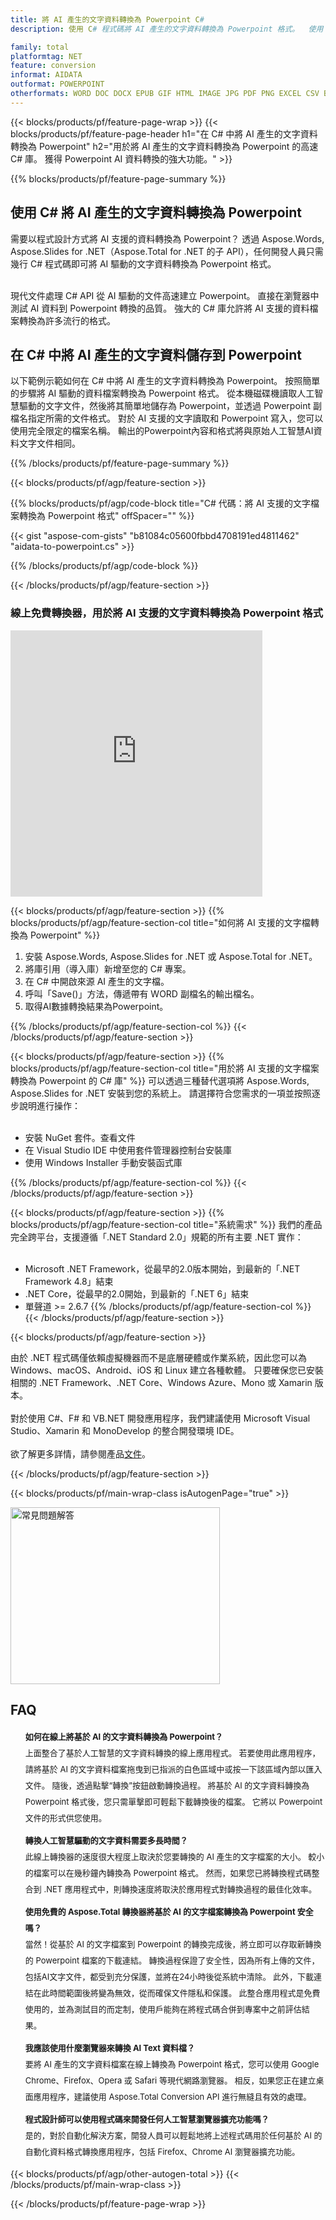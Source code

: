 ```yaml
---
title: 將 AI 產生的文字資料轉換為 Powerpoint C#
description: 使用 C# 程式碼將 AI 產生的文字資料轉換為 Powerpoint 格式。  使用 C# 將 AI 產生的文字資料儲存為 Powerpoint。

family: total
platformtag: NET
feature: conversion
informat: AIDATA
outformat: POWERPOINT
otherformats: WORD DOC DOCX EPUB GIF HTML IMAGE JPG PDF PNG EXCEL CSV BMP EMF MD MHTML ODS SVG TIFF TSV XLS XLSB XLSM XLSX XLT XLTM XLTX POWERPOINT ODP POT POTM POTX PPS PPSM PPSX PPT PPTM PPTX
---
```

{{< blocks/products/pf/feature-page-wrap >}}
{{< blocks/products/pf/feature-page-header h1="在 C# 中將 AI 產生的文字資料轉換為 Powerpoint" h2="用於將 AI 產生的文字資料轉換為 Powerpoint 的高速 C# 庫。  獲得 Powerpoint AI 資料轉換的強大功能。" >}}

{{% blocks/products/pf/feature-page-summary %}}


<h2>使用 C# 將 AI 產生的文字資料轉換為 Powerpoint</h2>

需要以程式設計方式將 AI 支援的資料轉換為 Powerpoint？  透過 Aspose.Words, Aspose.Slides for .NET（Aspose.Total for .NET 的子 API），任何開發人員只需幾行 C# 程式碼即可將 AI 驅動的文字資料轉換為 Powerpoint 格式。<br /><br />

現代文件處理 C# API 從 AI 驅動的文件高速建立 Powerpoint。  直接在瀏覽器中測試 AI 資料到 Powerpoint 轉換的品質。  強大的 C# 庫允許將 AI 支援的資料檔案轉換為許多流行的格式。

<h2>在 C# 中將 AI 產生的文字資料儲存到 Powerpoint</h2>

以下範例示範如何在 C# 中將 AI 產生的文字資料轉換為 Powerpoint。  按照簡單的步驟將 AI 驅動的資料檔案轉換為 Powerpoint 格式。  從本機磁碟機讀取人工智慧驅動的文字文件，然後將其簡單地儲存為 Powerpoint，並透過 Powerpoint 副檔名指定所需的文件格式。  對於 AI 支援的文字讀取和 Powerpoint 寫入，您可以使用完全限定的檔案名稱。  輸出的Powerpoint內容和格式將與原始人工智慧AI資料文字文件相同。

{{% /blocks/products/pf/feature-page-summary %}}

{{< blocks/products/pf/agp/feature-section >}}

{{% blocks/products/pf/agp/code-block title="C# 代碼：將 AI 支援的文字檔案轉換為 Powerpoint 格式" offSpacer="" %}}

{{< gist "aspose-com-gists" "b81084c05600fbbd4708191ed4811462" "aidata-to-powerpoint.cs" >}}

{{% /blocks/products/pf/agp/code-block %}}

{{< /blocks/products/pf/agp/feature-section >}}

<div class="container-fluid agp-content bg-white aboutfile box-1 vh100 section nopbtm">
<div class=container>
<div class=row>
<div class="demobox tc col-md-12 padding-0">

<h3>線上免費轉換器，用於將 AI 支援的文字資料轉換為 Powerpoint 格式</h3>

<iframe style="border: none; height: 426px;" scrolling="no" src="https://total-conversion-app-65z5r2lp.qa.k8s.dynabic.com/?to=powerpoint&from=txt" id="child-iframe" width="80%"></iframe>

</div></div>
</div></div>

{{< blocks/products/pf/agp/feature-section >}}
{{% blocks/products/pf/agp/feature-section-col title="如何將 AI 支援的文字檔轉換為 Powerpoint" %}}

1. 安裝 Aspose.Words, Aspose.Slides for .NET 或 Aspose.Total for .NET。
1. 將庫引用（導入庫）新增至您的 C# 專案。
1. 在 C# 中開啟來源 AI 產生的文字檔。
1. 呼叫「Save()」方法，傳遞帶有 WORD 副檔名的輸出檔名。
1. 取得AI數據轉換結果為Powerpoint。

{{% /blocks/products/pf/agp/feature-section-col %}}
{{< /blocks/products/pf/agp/feature-section >}}

{{< blocks/products/pf/agp/feature-section >}}
{{% blocks/products/pf/agp/feature-section-col title="用於將 AI 支援的文字檔案轉換為 Powerpoint 的 C# 庫" %}}
可以透過三種替代選項將 Aspose.Words, Aspose.Slides for .NET 安裝到您的系統上。  請選擇符合您需求的一項並按照逐步說明進行操作：<br /><br />

- 安裝 NuGet 套件。查看文件
- 在 Visual Studio IDE 中使用套件管理器控制台安裝庫
- 使用 Windows Installer 手動安裝函式庫

{{% /blocks/products/pf/agp/feature-section-col %}}
{{< /blocks/products/pf/agp/feature-section >}}

{{< blocks/products/pf/agp/feature-section >}}
{{% blocks/products/pf/agp/feature-section-col title="系統需求" %}}
我們的產品完全跨平台，支援遵循「.NET Standard 2.0」規範的所有主要 .NET 實作：<br /><br />

- Microsoft .NET Framework，從最早的2.0版本開始，到最新的「.NET Framework 4.8」結束
- .NET Core，從最早的2.0開始，到最新的「.NET 6」結束
- 單聲道 >= 2.6.7
{{% /blocks/products/pf/agp/feature-section-col %}}
{{< /blocks/products/pf/agp/feature-section >}}

{{< blocks/products/pf/agp/feature-section >}}

由於 .NET 程式碼僅依賴虛擬機器而不是底層硬體或作業系統，因此您可以為 Windows、macOS、Android、iOS 和 Linux 建立各種軟體。  只要確保您已安裝相關的 .NET Framework、.NET Core、Windows Azure、Mono 或 Xamarin 版本。<br /><br />
對於使用 C#、F# 和 VB.NET 開發應用程序，我們建議使用 Microsoft Visual Studio、Xamarin 和 MonoDevelop 的整合開發環境 IDE。
<br /><br />
欲了解更多詳情，請參閱產品[文件](https://docs.aspose.com/total/net/)。

{{< /blocks/products/pf/agp/feature-section >}}


{{< blocks/products/pf/main-wrap-class isAutogenPage="true" >}}

<style>.howtolist li{margin-right: 0!important;line-height: 26px;position: relative;margin-bottom: 10px;font-size: 13px;list-style-type: none;}</style>
<div class="col-md-12 tl bg-gray-dark howtolist section">
  <a class="anchor" name="faqpage"></a>
  <div class="container tl dflex" itemscope="" itemtype="https://schema.org/FAQPage">
      <div class="col-md-4 howtosectiongfx">
          <img class="social-panel-hide-on-mobile" src="https://www.groupdocs.cloud/templates/brand/images/groupdocs/conversion/groupdocs_conversion-brand.png" alt="常見問題解答" width="335" height="283">
      </div>
      <div class="howtosection col-md-8">
          <div>
              <h2>FAQ</h2>
              <ul>
                  <li itemscope="" itemprop="mainEntity" itemtype="https://schema.org/Question">
                      <div>
                          <span itemprop="name"><b>如何在線上將基於 AI 的文字資料轉換為 Powerpoint？</b></span>
                      </div>
                      <div itemscope="" itemprop="acceptedAnswer" itemtype="https://schema.org/Answer">
                          <span itemprop="text">上面整合了基於人工智慧的文字資料轉換的線上應用程式。  若要使用此應用程序，請將基於 AI 的文字資料檔案拖曳到已指派的白色區域中或按一下該區域內部以匯入文件。  隨後，透過點擊“轉換”按鈕啟動轉換過程。  將基於 AI 的文字資料轉換為 Powerpoint 格式後，您只需單擊即可輕鬆下載轉換後的檔案。  它將以 Powerpoint 文件的形式供您使用。</span>
                      </div>
                  </li>
                  <li itemscope="" itemprop="mainEntity" itemtype="https://schema.org/Question">
                      <div>
                          <span itemprop="name"><b>轉換人工智慧驅動的文字資料需要多長時間？</b></span>
                      </div>
                      <div itemscope="" itemprop="acceptedAnswer" itemtype="https://schema.org/Answer">
                          <span itemprop="text">此線上轉換器的速度很大程度上取決於您要轉換的 AI 產生的文字檔案的大小。  較小的檔案可以在幾秒鐘內轉換為 Powerpoint 格式。  然而，如果您已將轉換程式碼整合到 .NET 應用程式中，則轉換速度將取決於應用程式對轉換過程的最佳化效率。</span>
                      </div>
                  </li>
                  <li itemscope="" itemprop="mainEntity" itemtype="https://schema.org/Question">
                      <div>
                          <span itemprop="name"><b>使用免費的 Aspose.Total 轉換器將基於 AI 的文字檔案轉換為 Powerpoint 安全嗎？</b></span>
                      </div>
                      <div itemscope="" itemprop="acceptedAnswer" itemtype="https://schema.org/Answer">
                          <span itemprop="text">當然！從基於 AI 的文字檔案到 Powerpoint 的轉換完成後，將立即可以存取新轉換的 Powerpoint 檔案的下載連結。  轉換過程保證了安全性，因為所有上傳的文件，包括AI文字文件，都受到充分保護，並將在24小時後從系統中清除。  此外，下載連結在此時間範圍後將變為無效，從而確保文件隱私和保護。  此整合應用程式是免費使用的，並為測試目的而定制，使用戶能夠在將程式碼合併到專案中之前評估結果。</span>
                      </div>
                  </li>                 
                  <li itemscope="" itemprop="mainEntity" itemtype="https://schema.org/Question">
                      <div>
                          <span itemprop="name"><b>我應該使用什麼瀏覽器來轉換 AI Text 資料檔？</b></span>
                      </div>
                      <div itemscope="" itemprop="acceptedAnswer" itemtype="https://schema.org/Answer">
                          <span itemprop="text">要將 AI 產生的文字資料檔案在線上轉換為 Powerpoint 格式，您可以使用 Google Chrome、Firefox、Opera 或 Safari 等現代網路瀏覽器。  相反，如果您正在建立桌面應用程序，建議使用 Aspose.Total Conversion API 進行無縫且有效的處理。</span>
                      </div>
                  </li>
		 <li itemscope="" itemprop="mainEntity" itemtype="https://schema.org/Question">
                      <div>
                          <span itemprop="name"><b>程式設計師可以使用程式碼來開發任何人工智慧瀏覽器擴充功能嗎？</b></span>
                      </div>
                      <div itemscope="" itemprop="acceptedAnswer" itemtype="https://schema.org/Answer">
                          <span itemprop="text">是的，對於自動化解決方案，開發人員可以輕鬆地將上述程式碼用於任何基於 AI 的自動化資料格式轉換應用程序，包括 Firefox、Chrome AI 瀏覽器擴充功能。</span>
                      </div>
                  </li>
              </ul>
          </div>
      </div>
  </div>

{{< blocks/products/pf/agp/other-autogen-total >}}
{{< /blocks/products/pf/main-wrap-class >}}

{{< /blocks/products/pf/feature-page-wrap >}}